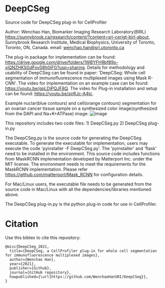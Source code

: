 # DeepCSeg
Source code for DeepCSeg plug-in for CellProfiler

Author: Wenchao Han, Biomarker Imaging Research Laboratory(BIRL) https://sunnybrook.ca/research/content/?content=sri-cerigt-birl-about, Sunnybrook Research Institute, Medical Biophysics, University of Toronto, Toronto, ON, Canada.
email: wenchao.han@sri.utoronto.ca

The plug-in package for implementation can be found: https://drive.google.com/drive/folders/1WBYFH9bf89s-xjQNZHKSGdFov08h0iFG?usp=sharing.
Details for methodology and usability of DeepCSeg can be found in paper: 'DeepCSeg: Whole cell segmentation of immunofluorescence multiplexed images using Mask R-CNN'.
The video for implementation on an example case can be found: https://youtu.be/gpLDjPQJF8Q.
The video for Plug-in installation and setup can be found: https://youtu.be/sirRJc-A4tc.

Example nuclar(blue contours) and cell(orange contours) segmentation for an ovarian cancer tissue sample on a synthesized color image(synthesized from the DAPI and Na+K+ATPase) image: 
![image](https://user-images.githubusercontent.com/60233311/115459866-2aa96e00-a1ed-11eb-9172-f8fff36dc7ed.png)

This repository includes two code files: 1) DeepCSeg.py 2) DeepCSeg plug-in.py

The DeepCSeg.py is the source code for generating the DeepCSeg executable. To generate the executable for implementation, users may execute the code 'pyinstaller -F DeepCSeg.py'. The 'pyinstaller' and 'flask' need to be installed in the environment. This source code includes functions from MaskRCNN implementation developed by Matterport Inc. under the MIT license. The environment needs to meet the requirements for the MaskRCNN implementation. Please refer https://github.com/matterport/Mask_RCNN for configuration details.

For Mac/Linux users, the executable file needs to be generated from the source code in Mac/Linux with all the dependencies/libraries mentioned above. 

The DeepCSeg plug-in.py is the python plug-in code for use in CellProfiler.

# Citation
Use this bibtex to cite this repository:
```
@misc{DeepCSeg_2021,
  title={DeepCSeg, a CellProfiler plug-in for whole cell segmentation for immunofluorescence multiplexed images},
  author={Wenchao Han},
  year={2021},
  publisher={Github},
  journal={GitHub repository},
  howpublished={\url{https://github.com/WenchaoHanSRI/DeepCSeg}},
}
```

